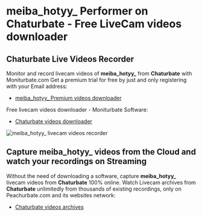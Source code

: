 # meiba_hotyy_ Performer on Chaturbate - Free LiveCam videos downloader

## Chaturbate Live Videos Recorder

Monitor and record livecam videos of **meiba_hotyy_** from **Chaturbate** with Moniturbate.com
Get a premium trial for free by just and only registering with your Email address:
* [meiba_hotyy_ Premium videos downloader](https://moniturbate.com/request-demo-licence-key.html)

Free livecam videos downloader - Moniturbate Software:
* [Chaturbate videos downloader](https://moniturbate.com/moniturbate-download-software.html)

![meiba_hotyy_ livecam videos recorder](https://peachurnet.com/templates/moniturbate-software.png)


## Capture meiba_hotyy_ videos from the Cloud and watch your recordings on Streaming

Without the need of downloading a software, capture **meiba_hotyy_** livecam videos from **Chaturbate** 100% online.
Watch Livecam archives from **Chaturbate** unlimitedly from thousands of existing recordings, only on Peachurbate.com and its websites network:
* [Chaturbate videos archives](https://peachurnet.com/)